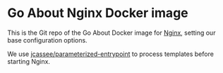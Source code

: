 Go About Nginx Docker image
===========================

This is the Git repo of the Go About Docker image for
[Nginx](https://www.nginx.com/), setting our base configuration options.

We use
[jcassee/parameterized-entrypoint](https://github.com/jcassee/parameterized-entrypoint)
to process templates before starting Nginx.
